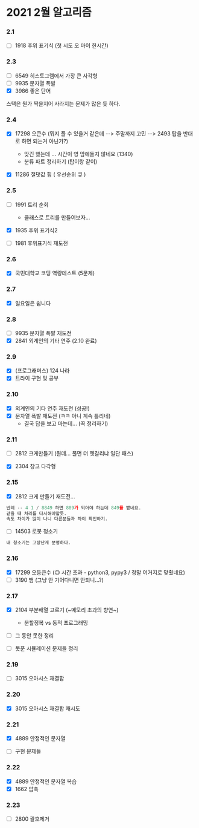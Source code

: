 # 2021 2월 알고리즘

### 2.1 

- [ ] 1918 후위 표기식 (첫 시도 오 마이 한시간)

### 2.3
- [ ] 6549 히스토그램에서 가장 큰 사각형
- [ ] 9935 문자열 폭발
- [x] 3986 좋은 단어

스택은 뭔가 짝을지어 사라지는 문제가 많은 듯 하다.

### 2.4

- [x] 17298 오큰수 (뭐지 풀 수 있을거 같은데 --> 주말까지 고민 --> 2493 탑을 반대로 하면 되는거 아닌가?)
    - 맞긴 했는데 ... 시간이 영 맘에들지 않네요 (1340)
    - 분류 파트 정리하기 (탑이랑 같이)    
- [x] 11286 절댓값 힙 ( 우선순위 큐 )


### 2.5 

- [ ] 1991 트리 순회
    - 클래스로 트리를 만들어보자...
    
- [x] 1935 후위 표기식2
- [ ] 1981 후위표기식 재도전


### 2.6
- [x] 국민대학교 코딩 역량테스트 (5문제)

### 2.7 
- [x] 일요일은 쉽니다

### 2.8

- [ ] 9935 문자열 폭발 재도전
- [x] 2841 외계인의 기타 연주 (2.10 완료)

### 2.9
- [x] (프로그래머스) 124 나라
- [x] 트라이 구현 및 공부

### 2.10

- [x] 외계인의 기타 연주 재도전 (성공!)
- [x] 문자열 폭발 재도전 (ㅋㅋ 아니 계속 틀리네)
    - 결국 답을 보고 마는데... (꼭 정리하기)


### 2.11

- [ ] 2812 크게만들기 (뭔데... 풀면 더 헷갈리냐 일단 패스)
- [x] 2304 창고 다각형


### 2.15 
- [x] 2812 크게 만들기 재도전...
```python
반례 -- 4 1 / 8849 하면 889가 되어야 하는데 849를 뱉네요.
같을 때 처리를 다시해야할듯.
속도 차이가 많이 나니 다른분들과 차이 확인하기. 
```

- [ ] 14503 로봇 청소기
```python
내 청소기는 고장난게 분명하다.
```

### 2.16

- [x] 17299 오등큰수 (😥 시간 초과 - python3, pypy3 / 정말 어거지로 맞췄네요)
- [ ] 3190 뱀 (그냥 안 기어다니면 안되니...?)

### 2.17

- [x] 2104 부분배열 고르기 (~메모리 초과의 향연~)
    - 분할정복 vs 동적 프로그래밍
    
- [ ] 그 동안 못한 정리
- [ ] 못푼 시뮬레이션 문제들 정리
 
### 2.19

- [ ] 3015 오아시스 재결합


### 2.20

- [x] 3015 오아시스 재결합 재시도


### 2.21

- [x] 4889 안정적인 문자열
- [ ] 구현 문제들


### 2.22

- [x] 4889 안정적인 문자열 복습
- [x] 1662 압축
 
 ### 2.23

- [ ] 2800 괄호제거